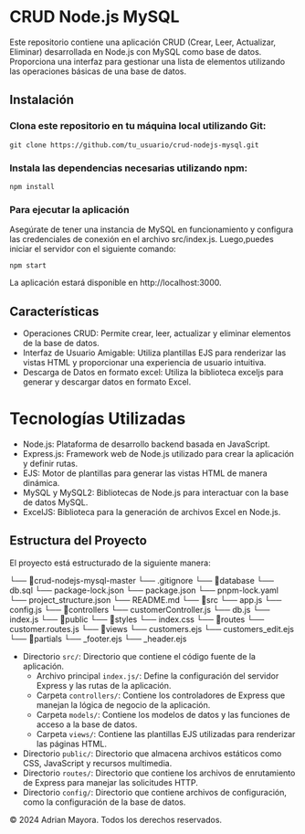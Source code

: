 # CRUD Node.js MySQL
Este repositorio contiene una aplicación CRUD (Crear, Leer, Actualizar, Eliminar) desarrollada en Node.js con MySQL como base de datos. Proporciona una interfaz para gestionar una lista de elementos utilizando las operaciones básicas de una base de datos.

## Instalación

### Clona este repositorio en tu máquina local utilizando Git:

``` git clone https://github.com/tu_usuario/crud-nodejs-mysql.git ```

### Instala las dependencias necesarias utilizando npm:

``` npm install ```

### Para ejecutar la aplicación

Asegúrate de tener una instancia de MySQL en funcionamiento y configura las credenciales de conexión en el archivo src/index.js.
Luego,puedes iniciar el servidor con el siguiente comando:

``` npm start ```

La aplicación estará disponible en http://localhost:3000.

## Características

- Operaciones CRUD: Permite crear, leer, actualizar y eliminar elementos de la base de datos.
- Interfaz de Usuario Amigable: Utiliza plantillas EJS para renderizar las vistas HTML y proporcionar una experiencia de usuario intuitiva.
- Descarga de Datos en formato excel: Utiliza la biblioteca exceljs para generar y descargar datos en formato Excel.

# Tecnologías Utilizadas
- Node.js: Plataforma de desarrollo backend basada en JavaScript.
- Express.js: Framework web de Node.js utilizado para crear la aplicación y definir rutas.
- EJS: Motor de plantillas para generar las vistas HTML de manera dinámica.
- MySQL y MySQL2: Bibliotecas de Node.js para interactuar con la base de datos MySQL.
- ExcelJS: Biblioteca para la generación de archivos Excel en Node.js.

## Estructura del Proyecto
El proyecto está estructurado de la siguiente manera:

└── 📁crud-nodejs-mysql-master
    └── .gitignore
    └── 📁database
        └── db.sql
    └── package-lock.json
    └── package.json
    └── pnpm-lock.yaml
    └── project_structure.json
    └── README.md
    └── 📁src
        └── app.js
        └── config.js
        └── 📁controllers
            └── customerController.js
        └── db.js
        └── index.js
        └── 📁public
            └── 📁styles
                └── index.css
        └── 📁routes
            └── customer.routes.js
        └── 📁views
            └── customers.ejs
            └── customers_edit.ejs
            └── 📁partials
                └── _footer.ejs
                └── _header.ejs

- Directorio `src/`: Directorio que contiene el código fuente de la aplicación.
  - Archivo principal `index.js/`: Define la configuración del servidor Express y las rutas de la aplicación.
  - Carpeta `controllers/`: Contiene los controladores de Express que manejan la lógica de negocio de la aplicación.
  - Carpeta `models/`: Contiene los modelos de datos y las funciones de acceso a la base de datos.
  - Carpeta `views/`: Contiene las plantillas EJS utilizadas para renderizar las páginas HTML.
- Directorio `public/`: Directorio que almacena archivos estáticos como CSS, JavaScript y recursos multimedia.
- Directorio `routes/`: Directorio que contiene los archivos de enrutamiento de Express para manejar las solicitudes HTTP.
- Directorio `config/`: Directorio que contiene archivos de configuración, como la configuración de la base de datos.

© 2024 Adrian Mayora. Todos los derechos reservados.

